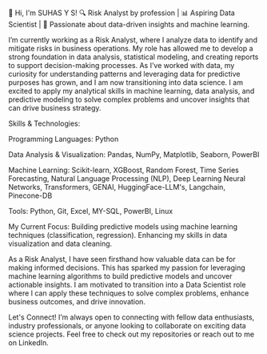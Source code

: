 👋 Hi, I'm SUHAS Y S!
🔍 Risk Analyst by profession | 📊 Aspiring Data Scientist | 🚀 Passionate about data-driven insights and machine learning.


I’m currently working as a Risk Analyst, where I analyze data to identify and mitigate risks in business operations. My role has allowed me to develop a strong foundation in data analysis, statistical modeling, and creating reports to support decision-making processes.
As I’ve worked with data, my curiosity for understanding patterns and leveraging data for predictive purposes has grown, and I am now transitioning into data science. I am excited to apply my analytical skills in machine learning, data analysis, and predictive modeling to solve complex problems and uncover insights that can drive business strategy.

Skills & Technologies:

Programming Languages: Python

Data Analysis & Visualization: Pandas, NumPy, Matplotlib, Seaborn, PowerBI

Machine Learning: Scikit-learn, XGBoost, Random Forest, Time Series Forecasting, Natural Language Processing (NLP), Deep Learning Neural Networks, Transformers, GENAI, HuggingFace-LLM's, Langchain, Pinecone-DB

Tools: Python, Git, Excel, MY-SQL, PowerBI, Linux

My Current Focus:
Building predictive models using machine learning techniques (classification, regression).
Enhancing my skills in data visualization and data cleaning.

As a Risk Analyst, I have seen firsthand how valuable data can be for making informed decisions. This has sparked my passion for leveraging machine learning algorithms to build predictive models and uncover actionable insights. I am motivated to transition into a Data Scientist role where I can apply these techniques to solve complex problems, enhance business outcomes, and drive innovation.

Let's Connect!
I’m always open to connecting with fellow data enthusiasts, industry professionals, or anyone looking to collaborate on exciting data science projects. Feel free to check out my repositories or reach out to me on LinkedIn.
